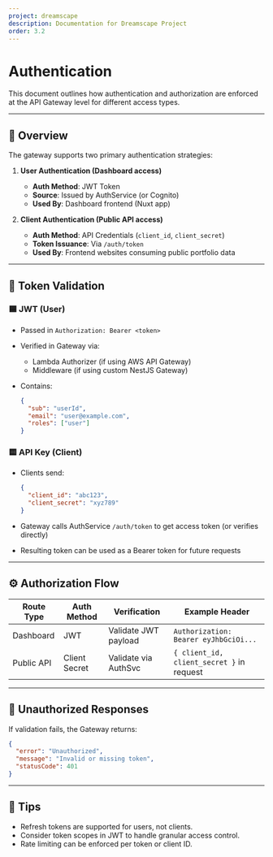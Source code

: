 ```yaml
---
project: dreamscape
description: Documentation for Dreamscape Project
order: 3.2
---
```


# Authentication

This document outlines how authentication and authorization are enforced at the API Gateway level for different access types.

---

## 🧭 Overview

The gateway supports two primary authentication strategies:

1. **User Authentication (Dashboard access)**

   * **Auth Method**: JWT Token
   * **Source**: Issued by AuthService (or Cognito)
   * **Used By**: Dashboard frontend (Nuxt app)

2. **Client Authentication (Public API access)**

   * **Auth Method**: API Credentials (`client_id`, `client_secret`)
   * **Token Issuance**: Via `/auth/token`
   * **Used By**: Frontend websites consuming public portfolio data

---

## 🔑 Token Validation

### 🟦 JWT (User)

* Passed in `Authorization: Bearer <token>`
* Verified in Gateway via:

  * Lambda Authorizer (if using AWS API Gateway)
  * Middleware (if using custom NestJS Gateway)
* Contains:

  ```json
  {
    "sub": "userId",
    "email": "user@example.com",
    "roles": ["user"]
  }
  ```

### 🟨 API Key (Client)

* Clients send:

  ```json
  {
    "client_id": "abc123",
    "client_secret": "xyz789"
  }
  ```
* Gateway calls AuthService `/auth/token` to get access token (or verifies directly)
* Resulting token can be used as a Bearer token for future requests

---

## ⚙️ Authorization Flow

| Route Type | Auth Method   | Verification         | Example Header                            |
| ---------- | ------------- | -------------------- | ----------------------------------------- |
| Dashboard  | JWT           | Validate JWT payload | `Authorization: Bearer eyJhbGciOi...`     |
| Public API | Client Secret | Validate via AuthSvc | `{ client_id, client_secret }` in request |

---

## 🚫 Unauthorized Responses

If validation fails, the Gateway returns:

```json
{
  "error": "Unauthorized",
  "message": "Invalid or missing token",
  "statusCode": 401
}
```

---

## 🔐 Tips

* Refresh tokens are supported for users, not clients.
* Consider token scopes in JWT to handle granular access control.
* Rate limiting can be enforced per token or client ID.

